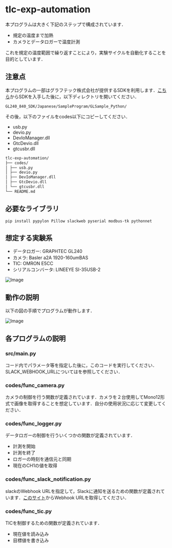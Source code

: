 # tlc-exp-automation

本プログラムは大きく下記のステップで構成されています．

- 規定の温度まで加熱
- カメラとデータロガーで温度計測
  
これを規定の温度範囲で繰り返すことにより，実験サイクルを自動化することを目的としています．

## 注意点

本プログラムの一部はグラフテック株式会社が提供するSDKを利用します．[こちら](https://graphtec.co.jp/support/sdk/)からSDKを入手した後に，以下ディレクトリを開いてください．

```directory
GL240_840_SDK/Japanese/SampleProgram/GLSample_Python/
```

その後，以下のファイルをcodes以下にコピーしてください．

- usb.py
- devio.py
- DevIoManager.dll
- GtcDevio.dll
- gtcusbr.dll

```directory.md
tlc-exp-automation/
├── codes/
│ ├── usb.py
│ ├── devio.py
│ ├── DevIoManager.dll
│ ├── GtcDevio.dll
│ └── gtcusbr.dll
└── README.md
```

## 必要なライブラリ

``` command
pip install pypylon Pillow slackweb pyserial modbus-tk pythonnet
```

## 想定する実験系

- データロガー: GRAPHTEC GL240
- カメラ: Basler a2A 1920-160umBAS
- TIC: OMRON E5CC
- シリアルコンバータ: LINEEYE SI-35USB-2

![Image](https://github.com/user-attachments/assets/96f5e8ce-5a91-4e8b-bb48-dc1e0311c08a)

## 動作の説明

以下の図の手順でプログラムが動作します．

![Image](https://github.com/user-attachments/assets/7f5615c1-7ce0-4bb7-91f8-2a7262fcdee6)

## 各プログラムの説明

### src/main.py

コード内でパラメータ等を指定した後に，このコードを実行してください．SLACK_WEBHOOK_URLについてはを参照してください．

### codes/func_camera.py

カメラの制御を行う関数が定義されています．カメラを２台使用してMono12形式で画像を取得することを想定しています．自分の使用状況に応じて変更してください．

### codes/func_logger.py

データロガーの制御を行ういくつかの関数が定義されています．

- 計測を開始
- 計測を終了
- ロガーの時刻を通信元と同期
- 現在のCH1の値を取得

### codes/func_slack_notification.py

slackのWebhook URLを指定して，Slackに通知を送るための関数が定義されています．[このサイト](https://slack.com/services/new/incoming-webhook)からWebhook URLを取得してください． 

### codes/func_tic.py

TICを制御するための関数が定義されています．

- 現在値を読み込み
- 目標値を書き込み
